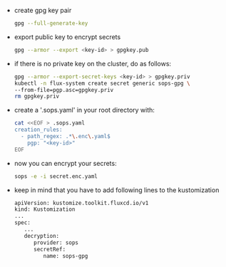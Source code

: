 - create gpg key pair
   ```bash 
   gpg --full-generate-key
   ```
- export public key to encrypt secrets
   ```bash
   gpg --armor --export <key-id> > gpgkey.pub
   ```
- if there is no private key on the cluster, do as follows:
   ```bash
   gpg --armor --export-secret-keys <key-id> > gpgkey.priv
   kubectl -n flux-system create secret generic sops-gpg \
   --from-file=pgp.asc=gpgkey.priv
   rm gpgkey.priv  
   ```
- create a '.sops.yaml' in your root directory with:
   ```bash
   cat <<EOF > .sops.yaml
   creation_rules:
     - path_regex: .*\.enc\.yaml$
       pgp: "<key-id>"
   EOF
   ```
- now you can encrypt your secrets:
   ```bash
   sops -e -i secret.enc.yaml
   ```
- keep in mind that you have to add following lines to the kustomization
   ```bash
   apiVersion: kustomize.toolkit.fluxcd.io/v1
   kind: Kustomization
   ...
   spec:
      ...
      decryption:
         provider: sops
         secretRef:
            name: sops-gpg
   ```
